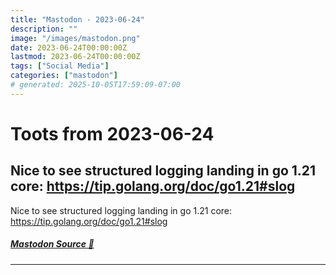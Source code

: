 ```yaml
---
title: "Mastodon - 2023-06-24"
description: ""
image: "/images/mastodon.png"
date: 2023-06-24T00:00:00Z
lastmod: 2023-06-24T00:00:00Z
tags: ["Social Media"]
categories: ["mastodon"]
# generated: 2025-10-05T17:59:09-07:00
---
```


# Toots from 2023-06-24

## Nice to see structured logging landing in go 1.21 core: <https://tip.golang.org/doc/go1.21#slog>

Nice to see structured logging landing in go 1.21 core: <https://tip.golang.org/doc/go1.21#slog>

##### [Mastodon Source 🐘](https://hachyderm.io/@mweagle/110599860370297031)

---

